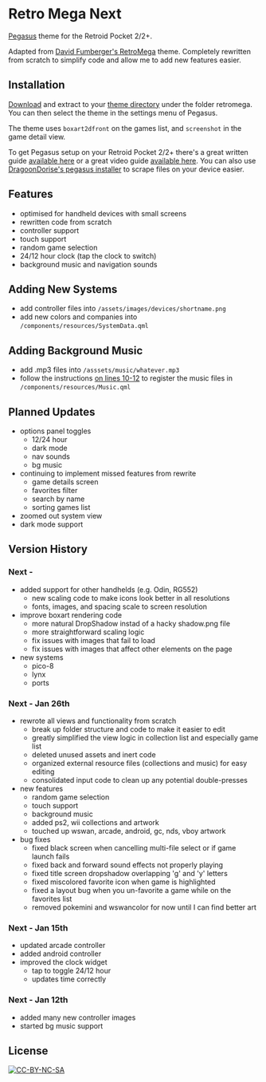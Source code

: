 # Retro Mega Next
[Pegasus](https://pegasus-frontend.org) theme for the Retroid Pocket 2/2+.

Adapted from [David Fumberger's RetroMega](https://github.com/djfumberger/retromega) theme. Completely rewritten from scratch to simplify code and allow me to add new features easier.

## Installation
[Download](https://github.com/plaidman/retromega/archive/main.zip) and extract to your [theme directory](http://pegasus-frontend.org/docs/user-guide/installing-themes) under the folder retromega. You can then select the theme in the settings menu of Pegasus.

The theme uses `boxart2dfront` on the games list, and `screenshot` in the game detail view.

To get Pegasus setup on your Retroid Pocket 2/2+ there's a great written guide [available here](https://basvroegop.nl/pegasus) or a great video guide [available here](https://www.youtube.com/watch?v=fGWve7YYwGQ). You can also use [DragoonDorise's pegasus installer](https://www.pegasus-installer.com/) to scrape files on your device easier.

## Features
- optimised for handheld devices with small screens
- rewritten code from scratch
- controller support
- touch support
- random game selection
- 24/12 hour clock (tap the clock to switch)
- background music and navigation sounds

## Adding New Systems
- add controller files into `/assets/images/devices/shortname.png`
- add new colors and companies into `/components/resources/SystemData.qml`

## Adding Background Music
- add .mp3 files into `/asssets/music/whatever.mp3`
- follow the instructions [on lines 10-12](https://github.com/plaidman/retromega-next/blob/master/components/resources/Music.qml#L23-L25) to register the music files in `/components/resources/Music.qml`

## Planned Updates
- options panel toggles
    - 12/24 hour
    - dark mode
    - nav sounds
    - bg music
- continuing to implement missed features from rewrite
    - game details screen
    - favorites filter
    - search by name
    - sorting games list
- zoomed out system view
- dark mode support

## Version History
### Next -
- added support for other handhelds (e.g. Odin, RG552)
    - new scaling code to make icons look better in all resolutions
    - fonts, images, and spacing scale to screen resolution
- improve boxart rendering code
    - more natural DropShadow instad of a hacky shadow.png file
    - more straightforward scaling logic
    - fix issues with images that fail to load
    - fix issues with images that affect other elements on the page
- new systems
    - pico-8
    - lynx
    - ports

### Next - Jan 26th
- rewrote all views and functionality from scratch
    - break up folder structure and code to make it easier to edit
    - greatly simplified the view logic in collection list and especially game list
    - deleted unused assets and inert code
    - organized external resource files (collections and music) for easy editing
    - consolidated input code to clean up any potential double-presses
- new features
    - random game selection
    - touch support
    - background music
    - added ps2, wii collections and artwork
    - touched up wswan, arcade, android, gc, nds, vboy artwork
- bug fixes
    - fixed black screen when cancelling multi-file select or if game launch fails
    - fixed back and forward sound effects not properly playing
    - fixed title screen dropshadow overlapping 'g' and 'y' letters
    - fixed miscolored favorite icon when game is highlighted
    - fixed a layout bug when you un-favorite a game while on the favorites list
    - removed pokemini and wswancolor for now until I can find better art

### Next - Jan 15th
- updated arcade controller
- added android controller
- improved the clock widget
    - tap to toggle 24/12 hour
    - updates time correctly

### Next - Jan 12th
- added many new controller images
- started bg music support

## License

[![CC-BY-NC-SA](https://i.creativecommons.org/l/by-nc-sa/4.0/88x31.png)](http://creativecommons.org/licenses/by-nc-sa/4.0/)
